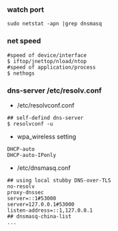 
### watch port
```
sudo netstat -apn |grep dnsmasq
```

### net speed
```
#speed of device/interface     
$ iftop/jnettop/nload/ntop
#speed of application/process  
$ nethogs
```

### dns-server  /etc/resolv.conf

- /etc/resolvconf.conf  
```
## self-defind dns-server
$ resolvconf -u
```

- wpa_wireless setting
```
DHCP-auto
DHCP-auto-IPonly
```

- /etc/dnsmasq.conf
```
## using local stubby DNS-over-TLS
no-resolv
proxy-dnssec
server=::1#53000
server=127.0.0.1#53000
listen-address=::1,127.0.0.1
## dnsmasq-china-list
...

```
